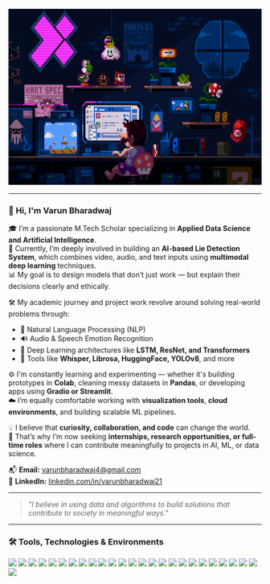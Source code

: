 <p align="center">
  <img src="assets/banner.gif" width="100%" height="350px" alt="Header Banner"/>
</p>

---

### 👋 Hi, I'm Varun Bharadwaj

🎓 I’m a passionate M.Tech Scholar specializing in **Applied Data Science and Artificial Intelligence**.  
🧠 Currently, I’m deeply involved in building an **AI-based Lie Detection System**, which combines video, audio, and text inputs using **multimodal deep learning** techniques.  
📊 My goal is to design models that don’t just work — but explain their decisions clearly and ethically.

🛠️ My academic journey and project work revolve around solving real-world problems through:  
- 📝 Natural Language Processing (NLP)  
- 🔊 Audio & Speech Emotion Recognition  
- 🧠 Deep Learning architectures like **LSTM, ResNet, and Transformers**  
- 🧰 Tools like **Whisper, Librosa, HuggingFace, YOLOv8**, and more

⚙️ I'm constantly learning and experimenting — whether it's building prototypes in **Colab**, cleaning messy datasets in **Pandas**, or developing apps using **Gradio or Streamlit**.  
☁️ I’m equally comfortable working with **visualization tools**, **cloud environments**, and building scalable ML pipelines.

💡 I believe that **curiosity, collaboration, and code** can change the world.  
🚀 That’s why I’m now seeking **internships, research opportunities, or full-time roles** where I can contribute meaningfully to projects in AI, ML, or data science.

📬 **Email:** [varunbharadwaj4@gmail.com](mailto:varunbharadwaj4@gmail.com)  
🔗 **LinkedIn:** [linkedin.com/in/varunbharadwaj21](https://www.linkedin.com/in/varunbharadwaj21)

---

> _"I believe in using data and algorithms to build solutions that contribute to society in meaningful ways."_

---

### 🛠️ Tools, Technologies & Environments

<p align="left">

<img src="https://img.shields.io/badge/Python-3776AB?style=for-the-badge&logo=python&logoColor=white"/>
<img src="https://img.shields.io/badge/Numpy-013243?style=for-the-badge&logo=numpy&logoColor=white"/>
<img src="https://img.shields.io/badge/Pandas-150458?style=for-the-badge&logo=pandas&logoColor=white"/>
<img src="https://img.shields.io/badge/Matplotlib-11557C?style=for-the-badge&logo=matplotlib&logoColor=white"/>
<img src="https://img.shields.io/badge/Seaborn-004B87?style=for-the-badge&logo=python&logoColor=white"/>
<img src="https://img.shields.io/badge/Scikit--learn-F7931E?style=for-the-badge&logo=scikit-learn&logoColor=white"/>
<img src="https://img.shields.io/badge/OpenCV-5C3EE8?style=for-the-badge&logo=opencv&logoColor=white"/>
<img src="https://img.shields.io/badge/Librosa-FFAA00?style=for-the-badge&logo=python&logoColor=white"/>
<img src="https://img.shields.io/badge/Whisper-FF6F00?style=for-the-badge&logo=openai&logoColor=white"/>
<img src="https://img.shields.io/badge/HuggingFace-FCC624?style=for-the-badge&logo=huggingface&logoColor=black"/>

<img src="https://img.shields.io/badge/TensorFlow-FF6F00?style=for-the-badge&logo=tensorflow&logoColor=white"/>
<img src="https://img.shields.io/badge/PyTorch-EE4C2C?style=for-the-badge&logo=pytorch&logoColor=white"/>
<img src="https://img.shields.io/badge/Keras-D00000?style=for-the-badge&logo=keras&logoColor=white"/>
<img src="https://img.shields.io/badge/YOLOv8-000000?style=for-the-badge&logo=yolo&logoColor=white"/>

<img src="https://img.shields.io/badge/Jupyter-F37626?style=for-the-badge&logo=jupyter&logoColor=white"/>
<img src="https://img.shields.io/badge/Google%20Colab-F9AB00?style=for-the-badge&logo=googlecolab&logoColor=white"/>
<img src="https://img.shields.io/badge/Spyder-FF0000?style=for-the-badge&logo=spyder-ide&logoColor=white"/>
<img src="https://img.shields.io/badge/VSCode-007ACC?style=for-the-badge&logo=visualstudiocode&logoColor=white"/>
<img src="https://img.shields.io/badge/Git-F05032?style=for-the-badge&logo=git&logoColor=white"/>
<img src="https://img.shields.io/badge/GitHub-181717?style=for-the-badge&logo=github&logoColor=white"/>

<img src="https://img.shields.io/badge/Kaggle-20BEFF?style=for-the-badge&logo=kaggle&logoColor=white"/>
<img src="https://img.shields.io/badge/GCP-4285F4?style=for-the-badge&logo=googlecloud&logoColor=white"/>
<img src="https://img.shields.io/badge/Docker-2496ED?style=for-the-badge&logo=docker&logoColor=white"/>

<img src="https://img.shields.io/badge/Streamlit-FF4B4B?style=for-the-badge&logo=streamlit&logoColor=white"/>
<img src="https://img.shields.io/badge/Gradio-2D2D2D?style=for-the-badge&logo=gradio&logoColor=white"/>
<img src="https://img.shields.io/badge/LangChain-000000?style=for-the-badge&logo=langchain&logoColor=white"/>

</p>

